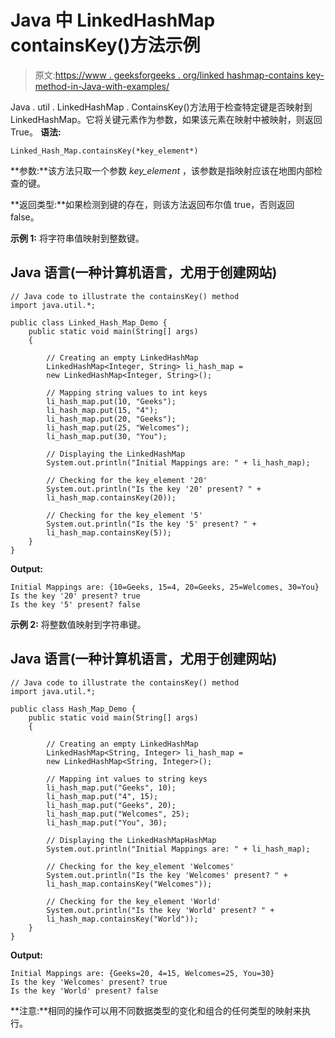# Java 中 LinkedHashMap containsKey()方法示例

> 原文:[https://www . geeksforgeeks . org/linked hashmap-contains key-method-in-Java-with-examples/](https://www.geeksforgeeks.org/linkedhashmap-containskey-method-in-java-with-examples/)

Java . util . LinkedHashMap . ContainsKey()方法用于检查特定键是否映射到 LinkedHashMap。它将关键元素作为参数，如果该元素在映射中被映射，则返回 True。
**语法:**

```
Linked_Hash_Map.containsKey(*key_element*)
```

**参数:**该方法只取一个参数 *key_element* ，该参数是指映射应该在地图内部检查的键。

**返回类型:**如果检测到键的存在，则该方法返回布尔值 true，否则返回 false。

**示例 1:** 将字符串值映射到整数键。

## Java 语言(一种计算机语言，尤用于创建网站)

```
// Java code to illustrate the containsKey() method
import java.util.*;

public class Linked_Hash_Map_Demo {
    public static void main(String[] args)
    {

        // Creating an empty LinkedHashMap
        LinkedHashMap<Integer, String> li_hash_map = 
        new LinkedHashMap<Integer, String>();

        // Mapping string values to int keys
        li_hash_map.put(10, "Geeks");
        li_hash_map.put(15, "4");
        li_hash_map.put(20, "Geeks");
        li_hash_map.put(25, "Welcomes");
        li_hash_map.put(30, "You");

        // Displaying the LinkedHashMap
        System.out.println("Initial Mappings are: " + li_hash_map);

        // Checking for the key_element '20'
        System.out.println("Is the key '20' present? " + 
        li_hash_map.containsKey(20));

        // Checking for the key_element '5'
        System.out.println("Is the key '5' present? " + 
        li_hash_map.containsKey(5));
    }
}
```

**Output:** 

```
Initial Mappings are: {10=Geeks, 15=4, 20=Geeks, 25=Welcomes, 30=You}
Is the key '20' present? true
Is the key '5' present? false
```

**示例 2:** 将整数值映射到字符串键。

## Java 语言(一种计算机语言，尤用于创建网站)

```
// Java code to illustrate the containsKey() method
import java.util.*;

public class Hash_Map_Demo {
    public static void main(String[] args)
    {

        // Creating an empty LinkedHashMap
        LinkedHashMap<String, Integer> li_hash_map = 
        new LinkedHashMap<String, Integer>();

        // Mapping int values to string keys
        li_hash_map.put("Geeks", 10);
        li_hash_map.put("4", 15);
        li_hash_map.put("Geeks", 20);
        li_hash_map.put("Welcomes", 25);
        li_hash_map.put("You", 30);

        // Displaying the LinkedHashMapHashMap
        System.out.println("Initial Mappings are: " + li_hash_map);

        // Checking for the key_element 'Welcomes'
        System.out.println("Is the key 'Welcomes' present? " + 
        li_hash_map.containsKey("Welcomes"));

        // Checking for the key_element 'World'
        System.out.println("Is the key 'World' present? " + 
        li_hash_map.containsKey("World"));
    }
}
```

**Output:** 

```
Initial Mappings are: {Geeks=20, 4=15, Welcomes=25, You=30}
Is the key 'Welcomes' present? true
Is the key 'World' present? false
```

**注意:**相同的操作可以用不同数据类型的变化和组合的任何类型的映射来执行。